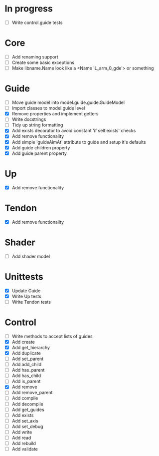 # In progress
- [ ] Write control.guide tests

# Core
- [ ] Add renaming support
- [ ] Create some basic exceptions
- [ ] Make libname.Name look like a <Name 'L_arm_0_gde'> or something

# Guide
- [ ] Move guide model into model.guide.guide.GuideModel
- [ ] Import classes to model.guide level
- [x] Remove properties and implement getters
- [ ] Write docstrings
- [ ] Tidy up string formatting
- [x] Add exists decorator to avoid constant 'if self.exists' checks
- [x] Add remove functionality
- [x] Add simple 'guideAimAt' attribute to guide and setup it's defaults
- [x] Add guide children property
- [x] Add guide parent property

# Up
- [x] Add remove functionality

# Tendon
- [x] Add remove functionality

# Shader
- [ ] Add shader model

# Unittests
- [x] Update Guide
- [x] Write Up tests
- [ ] Write Tendon tests

# Control
- [ ] Write methods to accept lists of guides
- [x] Add create
- [x] Add get_hierarchy
- [x] Add duplicate
- [ ] Add set_parent
- [ ] Add add_child
- [ ] Add has_parent
- [ ] Add has_child
- [ ] Add is_parent
- [x] Add remove
- [ ] Add remove_parent
- [ ] Add compile
- [ ] Add decompile
- [ ] Add get_guides
- [ ] Add exists
- [ ] Add set_axis
- [ ] Add set_debug
- [ ] Add write
- [ ] Add read
- [ ] Add rebuild
- [ ] Add validate